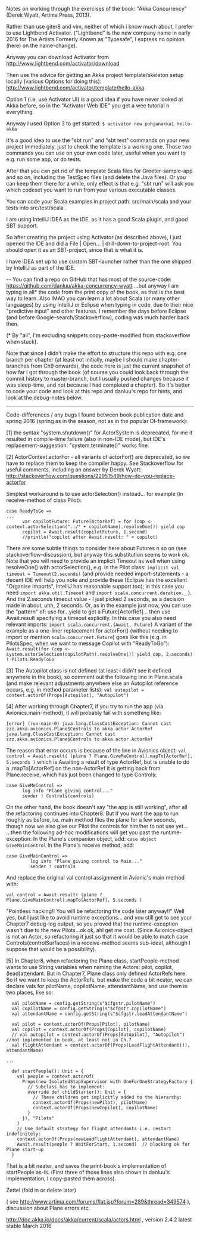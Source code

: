 Notes on working through the exercises of the book: "Akka Concurrency" (Derek Wyatt, Artima Press, 2013).

Rather than use giter8 and vim, neither of which i know much about, I prefer to use Lightbend Activator. ("Lightbend" is the new company name in early 2016 for The Artists Formerly Known as "Typesafe", I express no opinion (here) on the name-change).

Anyway you can download Activator from http://www.lightbend.com/activator/download

Then use the advice for getting an Akka project template/skeleton setup locally (various Options for doing this):
http://www.lightbend.com/activator/template/hello-akka

Option 1 (i.e. use Activator UI) is a good idea if you have never looked at Akka before, so in the "Activator Web IDE" you get a wee tutorial n everything.

Anyway I used Option 3 to get started:
```$ activator new pohjanakka1 hello-akka```

It's a good idea to use the "sbt run" and "sbt test" commands on your new project immediately, just to check the template is a working one. Those two commands you can use on your own code later, useful when you want to e.g. run some app, or do tests.

After that you can get rid of the template Scala files for Greeter-sample-app and so on, including the TestSpec files (and delete the Java files). Or you can keep them there for a while, only effect is that e.g. "sbt run" will ask you which codeset you want to run from your various executable classes.

You can code your Scala examples in project path: src/main/scala and your tests into src/test/scala .

I am using IntelliJ IDEA as the IDE, as it has a good Scala plugin, and good SBT support.

So after creating the project using Activator (as described above), I just opened the IDE and did a File | Open... | drill-down-to-project-root. You should open it as an SBT-project, since that is what it is.

I have IDEA set up to use custom SBT-launcher rather than the one shipped by IntelliJ as part of the IDE.

--
You can find a repo on GitHub that has most of the source-code:
https://github.com/danluu/akka-concurrency-wyatt
...but anyway I am typing in all* the code from the print copy of the book, as that is the best way to learn. Also IMAO you can learn a lot about Scala (or many other languages) by using IntelliJ or Eclipse when typing in code, due to their nice "predictive input" and other features. I remember the days before Eclipse (and before Google-search/Stackoverflow), coding was much harder back then.

(* By "all", I'm excluding snippets copy-paste-modified from stackoverflow when stuck).

Note that since I didn't make the effort to structure this repo with e.g. one branch per chapter (at least not initially, maybe I should make chapter-branches from Ch9 onwards), the code here is just the current snapshot of how far I got through the book (of course you could look back through the commit history to master-branch, but I usually pushed changes because it was sleep-time, and not because I had completed a chapter). So it's better to code your code and look at this repo and danluu's repo for hints, and look at the debug-notes below.

---
Code-differences / any bugs I found between book publication date and spring 2016 (spring as in the season, not as in the popular DI-framework):

[1] the syntax "system.shutdown()" for ActorSystem is deprecated, for me it resulted in compile-time failure (also in non-IDE mode), but IDE's replacement-suggestion: "system.terminate()" works fine.

[2] ActorContext.actorFor - all variants of actorFor() are deprecated, so we have to replace them to keep the compiler happy. See Stackoverflow for useful comments, including an answer by Derek Wyatt:
http://stackoverflow.com/questions/22951549/how-do-you-replace-actorfor

Simplest workaround is to use actorSelection() instead... for example (in receive-method of class Pilot):
```
case ReadyToGo => 
...
      var copilotFuture: Future[ActorRef] = for (cop <- context.actorSelection("../" + copilotName).resolveOne()) yield cop
      copilot = Await.result(copilotFuture, 1.second)
      //println("copilot after Await.result: " + copilot)
```
There are some subtle things to consider here about Futures n so on (see stackoverflow-discussion), but anyway this substitution seems to work ok. Note that you will need to provide an implicit Timeout as well when using resolveOne() with actorSelection(), e.g. in the Pilot class:
```implicit val timeout = Timeout(2.seconds)``` (and provide needed import-statements - a decent IDE will help you note and provide these (Eclipse has the excellent "Organise Imports", IntelliJ has reasonable support too); in this case you need ```import akka.util.Timeout``` and ```import scala.concurrent.duration._``` ). And the 2.seconds timeout value - I just picked 2 seconds, as a decision made in about, uhh, 2 seconds. 
Or, as in the example just now, you can use the "pattern" of: use for...yield to get a Future[ActorRef]... then use Await.result specifying a timeout explicitly. In this case you also need relevant imports: ```import scala.concurrent.{Await, Future}``` 
A variant of the example as a one-liner replacement for actorFor() (without needing to import or mention ```scala.concurrent.Future```) goes like this (e.g. in PilotsSpec, when we want to message Copilot with "ReadyToGo"): 
```Await.result(for (cop <- system.actorSelection(copilotPath).resolveOne()) yield cop, 2.seconds) ! Pilots.ReadyToGo``` 

[3] The Autopilot class is not defined (at least i didn't see it defined anywhere in the book), so comment out the following line in Plane.scala (and make relevant adjustments anywhere else an Autopilot reference occurs, e.g. in method parameter lists):
```val autopilot = context.actorOf(Props[Autopilot], "Autopilot")```

[4] After working through Chapter7, if you try to run the app (via Avionics.main-method), it will probably fail with something like:
```
[error] (run-main-0) java.lang.ClassCastException: Cannot cast zzz.akka.avionics.Plane$Controls to akka.actor.ActorRef
java.lang.ClassCastException: Cannot cast zzz.akka.avionics.Plane$Controls to akka.actor.ActorRef
```
The reason that error occurs is because of the line in Avionics object:
```val control = Await.result( (plane ? Plane.GiveMeControl).mapTo[ActorRef], 5.seconds )```
which is Awaiting a result of type ActorRef, but is unable to do a .mapTo[ActorRef] on the non-ActorRef it is getting back from Plane.receive, which has just been changed to type Controls:
```
case GiveMeControl =>
      log info "Plane giving control..."
      sender ! Controls(controls) 
```

On the other hand, the book doesn't say "the app is still working", after all the refactoring continues into Chapter8. But if you want the app to run roughly as before, i.e. main method flies the plane for a few seconds, though now we also give our Pilot the controls for him/her to not use yet... 
...then the following ad-hoc modifications will get you past the runtime-exception:
In the Plane's companion object, add: ```case object GiveMainControl```
In the Plane's receive method, add: 
```
case GiveMainControl =>
         log info "Plane giving control to Main..."
         sender ! controls
```      
And replace the original val control assignment in Avionic's main method with:
 
```val control = Await.result( (plane ? Plane.GiveMainControl).mapTo[ActorRef], 5.seconds )```

"Pointless hacking!! You will be refactoring the code later anyway!!" Well yes, but I just like to avoid runtime exceptions... and you still get to see your Chapter7 debug-log output, so you proved that the runtime-exception wasn't due to the new Pilots...ok ok, ahl get me coat.
(Since Avionics-object is not an Actor, so refactoring it just so that it would be able to match case Controls(controlSurfaces) in a receive-method seems sub-ideal, although I suppose that would be a possibility).

[5] In Chapter8, when refactoring the Plane class, startPeople-method wants to use String variables when naming the Actors: pilot, copilot, (lead)attendant.
But in Chapter7, Plane class only defined ActorRefs here. So if we want to keep the ActorRefs, but make the code a bit neater, we can declare vals for pilotName, copilotName, attendantName, and use them in two places, like so:
```
  val pilotName = config.getString(s"$cfgstr.pilotName")
  val copilotName = config.getString(s"$cfgstr.copilotName")
  val attendantName = config.getString(s"$cfgstr.leadAttendantName")

  val pilot = context.actorOf(Props[Pilot], pilotName)
  val copilot = context.actorOf(Props[Copilot], copilotName)
  // val autopilot = context.actorOf(Props[Autopilot], "Autopilot")  //not implemented in book, at least not in Ch.7
  val flightAttendant = context.actorOf(Props(LeadFlightAttendant()), attendantName)

...

  def startPeople(): Unit = {
    val people = context.actorOf(
      Props(new IsolatedStopSupervisor with OneForOneStrategyFactory {
        // Subclass has to implement:
        override def childStarter(): Unit = {
          // These children get implicitly added to the hierarchy:
          context.actorOf(Props(newPilot), pilotName)
          context.actorOf(Props(newCopilot), copilotName)
        }
      }), "Pilots"
    )
    // Use default strategy for flight attendants i.e. restart indefinitely:
    context.actorOf(Props(newLeadFlightAttendant), attendantName)
    Await.result(people ? WaitForStart, 1.second)  // blocking ok for Plane start-up
  }
```  

That is a bit neater, and saves the print-book's implementation of startPeople as-is. (First three of those lines also shown in danluu's implementation, I copy-pasted them across).



Zettel (fold in or delete later)

( see  http://www.artima.com/forums/flat.jsp?forum=289&thread=349574 ), discussion about Plane errors etc.

http://doc.akka.io/docs/akka/current/scala/actors.html  , version 2.4.2 latest stable March 2016
